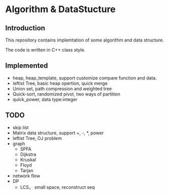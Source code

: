 # Algorithm & DataStucture

## Introduction

This repository contains implemtation of some algorithm and data structure.

The code is written in C++ class style.

## Implemented

* heap, heap_template, support customize compare function and data.
* leftist Tree, basic heap opertion, quick merge
* Union set, path compression and weighted tree
* Quick-sort, randomized pivot, two ways of partition
* quick_power, data type:integer

## TODO
* skip list
* Matrix data structure, support +, -, *, power
* leftist Tree, OJ problem
* graph
	* SPFA
	* Dijkstra
	* Kruskal
	* Floyd
	* Tarjan
* network flow
* DP
	* LCS， small space, reconstruct seq